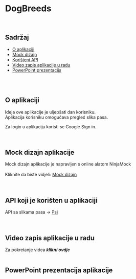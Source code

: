 # DogBreeds 
<br />

## Sadržaj
* [O aplikaciji](#o-aplikaciji)
* [Mock dizajn](#mock-dizajn-aplikacije)
* [Korišteni API](#api-koji-je-korišten-u-aplikaciji)
* [Video zapis aplikacije u radu](#video-zapis-aplikacije-u-radu)
* [PowerPoint prezentacija](#powerpoint-prezentacija-aplikacije)
<br />
<br />

## O aplikaciji
Ideja ove aplikacije je uljepšati dan korisniku.<br />
Aplikacija korisniku omogučava pregled slika pasa.<br />

Za login u aplikaciju koristi se Google Sign in.<br />
<br />
<br />

## Mock dizajn aplikacije
Mock dizajn aplikacije je napravljen s online alatom NinjaMock<br />
<br />
Kliknite da biste vidjeli: [Mock dizajn](https://ninjamock.com/s/3R4KQDx)<br />
<br />
<br />

## API koji je korišten u aplikaciji
API sa slikama pasa -> [Psi](https://dog.ceo/dog-api/) <br />
<br />
<br />

## Video zapis aplikacije u radu
Za pokretanje videa **_klikni ovdje_**
<br />
<br />

## PowerPoint prezentacija aplikacije
